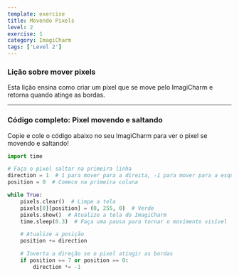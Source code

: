 ```yaml
---
template: exercise
title: Movendo Pixels
level: 2
exercise: 1
category: ImagiCharm
tags: ['Level 2']
---
```


### Lição sobre mover pixels

Esta lição ensina como criar um pixel que se move pelo ImagiCharm e retorna quando atinge as bordas.

---

### Código completo: Pixel movendo e saltando

Copie e cole o código abaixo no seu ImagiCharm para ver o pixel se movendo e saltando!

```python
import time

# Faça o pixel saltar na primeira linha
direction = 1  # 1 para mover para a direita, -1 para mover para a esquerda
position = 0  # Comece na primeira coluna 

while True:
    pixels.clear()  # Limpe a tela
    pixels[0][position] = (0, 255, 0)  # Verde
    pixels.show()  # Atualize a tela do ImagiCharm
    time.sleep(0.3)  # Faça uma pausa para tornar o movimento visível

    # Atualize a posição
    position += direction

    # Inverta a direção se o pixel atingir as bordas
    if position == 7 or position == 0:
        direction *= -1
